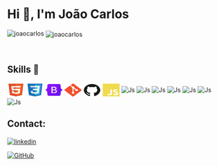 <h1 align="left">Hi 👋, I'm João Carlos </h1>
<div>
  <p><img align="left" src="https://github-readme-stats.vercel.app/api?username=JoaoCarlosOT&show_icons=true&theme=tokyonight" alt="joaocarlos" /></p>
  <p>&nbsp;<img align="center" src="https://github-readme-stats.vercel.app/api/top-langs/?username=JoaoCarlosOT&hide_progress=true&theme=tokyonight" alt="joaocarlos" /></p>
</div>


<div style="display: inline_block; margin-top:8px;"><br>
  <h2>Skills 🚀</h2>
  <img align="center" alt="HTML" height="30" width="40" src="https://raw.githubusercontent.com/devicons/devicon/master/icons/html5/html5-original.svg">
  <img align="center" alt="CSS" height="30" width="40" src="https://raw.githubusercontent.com/devicons/devicon/master/icons/css3/css3-original.svg">
  <img align="center" alt="BOOTSTRAP" height="35" width="40" src="https://raw.githubusercontent.com/devicons/devicon/master/icons/bootstrap/bootstrap-original.svg">
  <img align="center" alt="git" height="30" width="40" src="https://raw.githubusercontent.com/devicons/devicon/master/icons/git/git-original.svg">
  <img align="center" alt="github" height="30" width="40" src="https://raw.githubusercontent.com/devicons/devicon/master/icons/github/github-original.svg">
  <img align="center" alt="Js" height="30" width="40" src="https://raw.githubusercontent.com/devicons/devicon/master/icons/javascript/javascript-plain.svg">
  <img align="center" alt="Js" height="30" width="40" src="https://cdn.jsdelivr.net/gh/devicons/devicon@latest/icons/react/react-original.svg" />
  <img align="center" alt="Js" height="30" width="40" src="https://cdn.jsdelivr.net/gh/devicons/devicon@latest/icons/nodejs/nodejs-original-wordmark.svg" />
  <img align="center" alt="Js" height="30" width="40" src="https://cdn.jsdelivr.net/gh/devicons/devicon@latest/icons/typescript/typescript-original.svg" />
  <img align="center" alt="Js" height="30" width="40" src="https://cdn.jsdelivr.net/gh/devicons/devicon@latest/icons/mysql/mysql-plain-wordmark.svg" />
  <img align="center" alt="Js" height="30" width="40" src="https://cdn.jsdelivr.net/gh/devicons/devicon@latest/icons/php/php-original.svg" />
  <img align="center" alt="Js" height="30" width="40" src="https://cdn.jsdelivr.net/gh/devicons/devicon@latest/icons/codeigniter/codeigniter-plain.svg" />
  <img align="center" alt="Js" height="30" width="40" src="https://cdn.jsdelivr.net/gh/devicons/devicon@latest/icons/docker/docker-original.svg" />          
</div>

## Contact:

<a href="https://www.linkedin.com/in/jo%C3%A3o-carlos-50b818297?utm_source=share&utm_campaign=share_via&utm_content=profile&utm_medium=android_app" target="_blank" rel="noopener noreferrer"><img align="center" alt="linkedin" src="https://img.shields.io/badge/LinkedIn-0077B5?style=for-the-badge&logo=linkedin&logoColor=white"></a>

<a href="https://www.instagram.com/joaoo_ot/" target="_blank" rel="noopener noreferrer"><img align="center" alt="GitHub" src="https://img.shields.io/badge/Instagram-E4405F?style=for-the-badge&logo=instagram&logoColor=white"></a>
